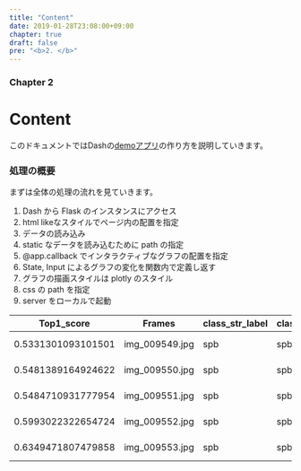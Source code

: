 ```yaml
---
title: "Content"
date: 2019-01-28T23:08:00+09:00
chapter: true
draft: false
pre: "<b>2. </b>"
---
```


### Chapter 2

# Content

このドキュメントではDashの[demoアプリ](https://dash-action-segmentation.appspot.com/)の作り方を説明していきます。

### 処理の概要
まずは全体の処理の流れを見ていきます。

1. Dash から Flask のインスタンスにアクセス
2. html likeなスタイルでページ内の配置を指定
3. データの読み込み
4. static なデータを読み込むために path の指定
5. @app.callback でインタラクティブなグラフの配置を指定
6. State, Input によるグラフの変化を関数内で定義し返す
7. グラフの描画スタイルは plotly のスタイル
8. css の path を指定
9. server をローカルで起動



| Top1_score          | Frames         | class_str_label | class_str_top1 | n             | smpt           | smpb          | rtpt         | rtpb          | bhpt          | bhpb           | fhpt           | fhpb           | lbpt          | lbpb           | spt            | spb            |
|---------------------|----------------|-----------------|----------------|---------------|----------------|---------------|--------------|---------------|---------------|----------------|----------------|----------------|---------------|----------------|----------------|----------------|
| 0.5331301093101501  | img_009549.jpg | spb             | spb            | 0.090465754   | 9.656445e-05   | 0.001097708   | 0.03143407   | 0.004162653   | 0.00018237281 | 0.00044826482  | 4.8154732e-05  | 2.5673266e-05  | 0.0032581198  | 0.0016761322   | 0.3339744      | 0.5331301      |
| 0.5481389164924622  | img_009550.jpg | spb             | spb            | 0.089183785   | 2.7546675e-05  | 0.0006168233  | 0.017062714  | 0.0027068239  | 7.7470446e-05 | 0.0004935579   | 1.8993607e-05  | 2.2912322e-05  | 0.0016966339  | 0.001952591    | 0.3380012      | 0.5481389      |
| 0.5484710931777954  | img_009551.jpg | spb             | spb            | 0.07672995    | 2.1207929e-05  | 0.00046188603 | 0.014227357  | 0.002111698   | 5.750537e-05  | 0.0003772568   | 1.4450693e-05  | 1.7394166e-05  | 0.0014095443  | 0.001609176    | 0.3544914      | 0.5484711      |
| 0.5993022322654724  | img_009552.jpg | spb             | spb            | 0.057722352   | 2.0250582e-05  | 0.00030638766 | 0.012893226  | 0.0017050059  | 4.5520985e-05 | 0.00021573818  | 1.3501122e-05  | 1.195791e-05   | 0.0011319482  | 0.00093692733  | 0.325695       | 0.59930223     |
| 0.6349471807479858  | img_009553.jpg | spb             | spb            | 0.06099716    | 2.7607226e-05  | 0.0003224706  | 0.014160681  | 0.0018254592  | 5.8062556e-05 | 0.00022118156  | 1.8048353e-05  | 1.4626823e-05  | 0.0012549176  | 0.00094897544  | 0.2852036      | 0.6349472      |

